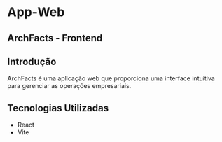 # App-Web
## ArchFacts - Frontend

## Introdução
ArchFacts é uma aplicação web que proporciona uma interface intuitiva para gerenciar as operações empresariais.

## Tecnologias Utilizadas
- React
- Vite